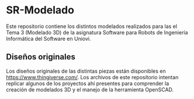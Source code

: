 # SR-Modelado
Este repositorio contiene los distintos modelados realizados para las el Tema 3 (Modelado 3D) de la asignatura Software para Robots de Ingeniería Informática del Software en Uniovi. 

## Diseños originales
Los diseños originales de las distintas piezas están disponibles en https://www.thingiverse.com/. Los archivos de este repositorio intentan replicar algunos de los proyectos ahí presentes para comprender la creación de modelados 3D y el manejo de la herramienta OpenSCAD.
